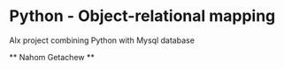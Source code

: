 # Python - Object-relational mapping

Alx project combining Python with Mysql database

 ** Nahom Getachew **